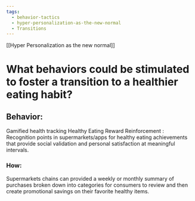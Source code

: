 ```yaml
---
tags:
  - behavior-tactics
  - hyper-personalization-as-the-new-normal
  - Transitions
---
```

[[Hyper Personalization as the new normal]]

# **What behaviors could be stimulated to foster a transition to a healthier eating habit?**


## Behavior:
Gamified health tracking
Healthy Eating Reward Reinforcement : 
Recognition points in supermarkets/apps for healthy eating achievements that provide social validation and personal satisfaction at meaningful intervals.



### How:
Supermarkets chains can provided a weekly or monthly summary of purchases broken down into categories for consumers to review and then create promotional savings on their favorite healthy items.  
